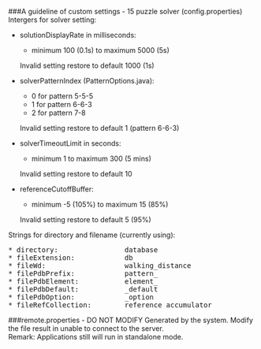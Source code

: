 ###A guideline of custom settings - 15 puzzle solver (config.properties)
Intergers for solver setting:
* solutionDisplayRate in milliseconds:  
  * minimum 100 (0.1s) to maximum 5000 (5s)  

  Invalid setting restore to default 1000 (1s)  

* solverPatternIndex (PatternOptions.java):  
  * 0 for pattern 5-5-5  
  * 1 for pattern 6-6-3  
  * 2 for pattern 7-8  

  Invalid setting restore to default 1 (pattern 6-6-3)  

* solverTimeoutLimit in seconds:  
  * minimum 1 to maximum 300 (5 mins)  

  Invalid setting restore to default 10  

* referenceCutoffBuffer:  
  * minimum -5 (105%) to maximum 15 (85%)  

  Invalid setting restore to default 5 (95%)  

Strings for directory and filename (currently using):
<pre>
* directory:				database
* fileExtension:			db
* fileWd:					walking_distance
* filePdbPrefix:			pattern_
* filePdbElement:			element_
* filePdbDefault:			_default
* filePdbOption:			_option
* fileRefCollection:		reference_accumulator</pre>

###remote.properties - DO NOT MODIFY
Generated by the system.  Modify the file result in unable to connect to the server.  
Remark:  Applications still will run in standalone mode.
